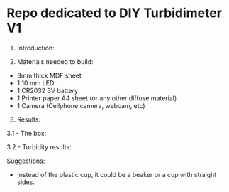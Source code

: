 # Repo dedicated to DIY Turbidimeter V1

1. Introduction: 


2. Materials needed to build:
- 3mm thick MDF sheet
- 1 10 mm LED
- 1 CR2032 3V battery
- 1 Printer paper A4 sheet (or any other diffuse material)
- 1 Camera (Cellphone camera, webcam, etc)

3. Results:

3.1 - The box:

3.2 - Turbidity results:


Suggestions: 

- Instead of the plastic cup, it could be a beaker or a cup with straight sides.

